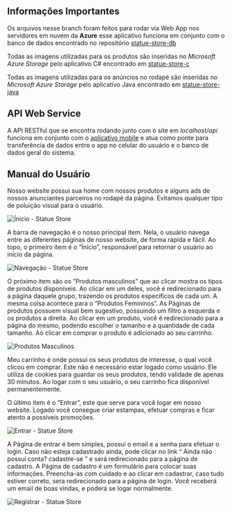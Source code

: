 ## Informações Importantes

Os arquivos nesse branch foram feitos para rodar via Web App nos servidores em nuvem da **Azure** esse aplicativo funciona em conjunto com o banco de dados encontrado no repositório [statue-store-db](https://github.com/EspetacularGus/statue-store-db)

Todas as imagens utilizadas para os produtos são inseridas no *Microsoft Azure Storage* pelo aplicativo C# encontrado em [statue-store-c](https://github.com/EspetacularGus/statue-store-c)

Todas as imagens utilizadas para os anúncios no rodapé são inseridas no *Microsoft Azure Storage* pelo aplicativo Java encontrado em [statue-store-java](https://github.com/EspetacularGus/statue-store-java)

## API Web Service

A API RESTful que se encontra rodando junto com o site em *localhost/api* funciona em conjunto com o [aplicativo mobile](https://github.com/EspetacularGus/statue-store-android) e atua como ponte para transferência de dados entre o app no celular do usuário e o banco de dados geral do sistema.

## Manual do Usuário

Nosso website possui sua home com nossos produtos e alguns ads de nossos anunciantes
parceiros no rodapé da página. Evitamos qualquer tipo de poluição visual para
o usuário.

![Ínicio - Statue Store](https://user-images.githubusercontent.com/59635709/72034286-552f1c00-3273-11ea-8b06-23b9170b98ab.png)

A barra de navegação é o nosso principal item. Nela, o usuário navega entre as
diferentes páginas de nosso website, de forma rápida e fácil.
Ao topo, o primeiro item é o “Ínicio”, responsável para retornar o usuário ao início da
página.

![Navegação - Statue Store](https://user-images.githubusercontent.com/59635709/72034474-d5ee1800-3273-11ea-9dd5-b77079d37080.png)

O próximo item são os “Produtos masculinos” que ao clicar mostra os tipos
de produtos disponíveis. Ao clicar em um deles, você é redirecionado para a página
daquele grupo, trazendo os produtos específicos de cada um. A mesma coisa
acontece para o “Produtos Femininos”. As Páginas de produtos possuem visual bem
sugestivo, possuindo um filtro a esquerda e os produtos a direita. Ao clicar em um
produto, você é redirecionado para a página do mesmo, podendo escolher o
tamanho e a quantidade de cada tamanho. Ao clicar em comprar o produto é
adicionado ao seu carrinho.

![Produtos Masculinos](https://user-images.githubusercontent.com/59635709/72035143-cc65af80-3275-11ea-94ce-962b724a16fa.png)

Meu carrinho é onde possui os seus produtos de interesse, o qual você clicou
em comprar. Este não é necessário estar logado como usuário. Ele utiliza de
cookies para guardar os seus produtos, tendo validade de apenas 30 minutos. Ao
logar com o seu usuário, o seu carrinho fica disponível permanentemente.

O último item é o “Entrar”, este que serve para você logar em nosso website.
Logado você consegue criar estampas, efetuar compras e ficar atento a possíveis
promoções.

![Entrar - Statue Store](https://user-images.githubusercontent.com/59635709/72034955-4184b500-3275-11ea-91ad-30796f1d52db.png)

A Página de entrar é bem simples, possui o email e a senha para efetuar o
login. Caso não esteja cadastrado ainda, pode clicar no link “ Ainda não possui
conta? cadastre-se ” e será redirecionado para a página de cadastro.
A Página de cadastro é um formulário para colocar suas informações.
Preencha-as com cuidado e ao clicar em cadastrar, caso tudo estiver correto, sera
redirecionado para a página de login. Você receberá um email de boas vindas, e
poderá se logar normalmente.

![Registrar - Statue Store](https://user-images.githubusercontent.com/59635709/72035004-64af6480-3275-11ea-94b7-c7072e90cb80.png)
